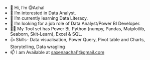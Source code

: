  - 👋 Hi, I’m @Achal
- 👀 I’m interested in Data Analyst.
- 🌱 I’m currently learning Data Literacy.
- 💞️ I’m looking for a job role of Data Analyst/Power BI Developer.
- 👩‍🎓 My Tool set has Power Bi, Python (numpy, Pandas, Matplotlib, Seaborn, Skit-Learn), Excel & SQL.
- 👍 Skills- Data visualisation, Power Query, Pivot table and Charts, Storytelling, Data wragling
- 📫 I am Available at saxenaachal1@gmail.com

<!---
Yun-Mi-Rin/Yun-Mi-Rin is a ✨ special ✨ repository because its `README.md` (this file) appears on your GitHub profile.
You can click the Preview link to take a look at your changes.
--->
